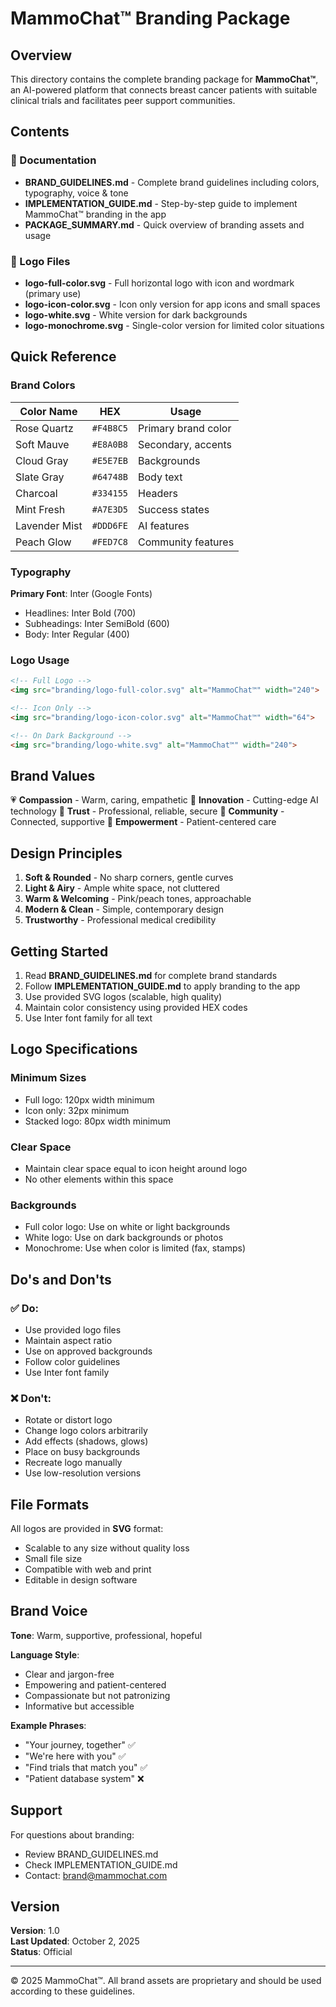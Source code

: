 # MammoChat™ Branding Package

## Overview

This directory contains the complete branding package for **MammoChat™**, an AI-powered platform that connects breast cancer patients with suitable clinical trials and facilitates peer support communities.

## Contents

### 📘 Documentation
- **BRAND_GUIDELINES.md** - Complete brand guidelines including colors, typography, voice & tone
- **IMPLEMENTATION_GUIDE.md** - Step-by-step guide to implement MammoChat™ branding in the app
- **PACKAGE_SUMMARY.md** - Quick overview of branding assets and usage

### 🎨 Logo Files
- **logo-full-color.svg** - Full horizontal logo with icon and wordmark (primary use)
- **logo-icon-color.svg** - Icon only version for app icons and small spaces
- **logo-white.svg** - White version for dark backgrounds
- **logo-monochrome.svg** - Single-color version for limited color situations

## Quick Reference

### Brand Colors

| Color Name | HEX | Usage |
|------------|-----|-------|
| Rose Quartz | `#F4B8C5` | Primary brand color |
| Soft Mauve | `#E8A0B8` | Secondary, accents |
| Cloud Gray | `#E5E7EB` | Backgrounds |
| Slate Gray | `#64748B` | Body text |
| Charcoal | `#334155` | Headers |
| Mint Fresh | `#A7E3D5` | Success states |
| Lavender Mist | `#DDD6FE` | AI features |
| Peach Glow | `#FED7C8` | Community features |

### Typography

**Primary Font**: Inter (Google Fonts)
- Headlines: Inter Bold (700)
- Subheadings: Inter SemiBold (600)
- Body: Inter Regular (400)

### Logo Usage

```html
<!-- Full Logo -->
<img src="branding/logo-full-color.svg" alt="MammoChat™" width="240">

<!-- Icon Only -->
<img src="branding/logo-icon-color.svg" alt="MammoChat™" width="64">

<!-- On Dark Background -->
<img src="branding/logo-white.svg" alt="MammoChat™" width="240">
```

## Brand Values

💗 **Compassion** - Warm, caring, empathetic
🔬 **Innovation** - Cutting-edge AI technology
🤝 **Trust** - Professional, reliable, secure
👥 **Community** - Connected, supportive
💪 **Empowerment** - Patient-centered care

## Design Principles

1. **Soft & Rounded** - No sharp corners, gentle curves
2. **Light & Airy** - Ample white space, not cluttered
3. **Warm & Welcoming** - Pink/peach tones, approachable
4. **Modern & Clean** - Simple, contemporary design
5. **Trustworthy** - Professional medical credibility

## Getting Started

1. Read **BRAND_GUIDELINES.md** for complete brand standards
2. Follow **IMPLEMENTATION_GUIDE.md** to apply branding to the app
3. Use provided SVG logos (scalable, high quality)
4. Maintain color consistency using provided HEX codes
5. Use Inter font family for all text

## Logo Specifications

### Minimum Sizes
- Full logo: 120px width minimum
- Icon only: 32px minimum
- Stacked logo: 80px width minimum

### Clear Space
- Maintain clear space equal to icon height around logo
- No other elements within this space

### Backgrounds
- Full color logo: Use on white or light backgrounds
- White logo: Use on dark backgrounds or photos
- Monochrome: Use when color is limited (fax, stamps)

## Do's and Don'ts

### ✅ Do:
- Use provided logo files
- Maintain aspect ratio
- Use on approved backgrounds
- Follow color guidelines
- Use Inter font family

### ❌ Don't:
- Rotate or distort logo
- Change logo colors arbitrarily
- Add effects (shadows, glows)
- Place on busy backgrounds
- Recreate logo manually
- Use low-resolution versions

## File Formats

All logos are provided in **SVG** format:
- Scalable to any size without quality loss
- Small file size
- Compatible with web and print
- Editable in design software

## Brand Voice

**Tone**: Warm, supportive, professional, hopeful

**Language Style**:
- Clear and jargon-free
- Empowering and patient-centered
- Compassionate but not patronizing
- Informative but accessible

**Example Phrases**:
- "Your journey, together" ✅
- "We're here with you" ✅
- "Find trials that match you" ✅
- "Patient database system" ❌

## Support

For questions about branding:
- Review BRAND_GUIDELINES.md
- Check IMPLEMENTATION_GUIDE.md
- Contact: brand@mammochat.com

## Version

**Version**: 1.0  
**Last Updated**: October 2, 2025  
**Status**: Official

---

© 2025 MammoChat™. All brand assets are proprietary and should be used according to these guidelines.
